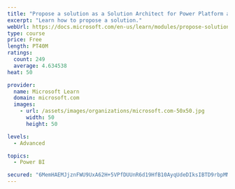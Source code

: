 ```yaml
---
title: "Propose a solution as a Solution Architect for Power Platform and Dynamics 365"
excerpt: "Learn how to propose a solution."
webUrl: https://docs.microsoft.com/en-us/learn/modules/propose-solution/
type: course
price: Free
length: PT40M
ratings:
  count: 249
  average: 4.634538
heat: 50

provider:
  name: Microsoft Learn
  domain: microsoft.com
  images:
    - url: /assets/images/organizations/microsoft.com-50x50.jpg
      width: 50
      height: 50

levels:
  - Advanced

topics:
  - Power BI

secured: "6MemHAEMJjznFWU9UxA62H+5VPfDUUnR6d19HfB10AyqUdeDIksIBTD9rbpMMf2qZIIEkgh7xjnNJ+rYHXfl2BcSaqMQv35OqTHfRqdfRVgvwl46b4efD5XJYKG/ds1g5tZASJNUzCeSLefPsMykS/QNHqJXxyOtrA+bdvjaVrHa4MKW3/AkybPvDe5/gKNEDyd8rokke5CzXGy6ryAU6j8ukpUm2xe/KblFDCA4h6Jevrfl3CgoJjecQ1VusgmqOhDPgCenKWvetn5YqGsRccdC6aEr53CIxMsC2xMyJsdl1x6TFMLt0Zjh7PBGg+bDJtYIcK5KVyqJDvakcWm317gIoKMMLqDOFAIOIVxphDg35h/RBNgd2pL8IY1dTHsOdqXXSr1snjqEckveEoQAtA==;Nqt+KUAy6tj1NwuVYkmPFg=="
---
```


